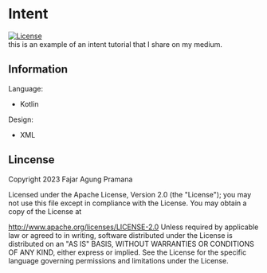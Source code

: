 # Intent
[![License](https://img.shields.io/badge/License-Apache%202.0-blue.svg)](https://opensource.org/licenses/Apache-2.0)
</br>
this is an example of an intent tutorial that I share on my medium.

## Information
Language:
- Kotlin

Design:
- XML

## Lincense
Copyright 2023 Fajar Agung Pramana

Licensed under the Apache License, Version 2.0 (the "License"); you may not use this file except in compliance with the License. You may obtain a copy of the License at

http://www.apache.org/licenses/LICENSE-2.0
Unless required by applicable law or agreed to in writing, software distributed under the License is distributed on an "AS IS" BASIS, WITHOUT WARRANTIES OR CONDITIONS OF ANY KIND, either express or implied. See the License for the specific language governing permissions and limitations under the License.
